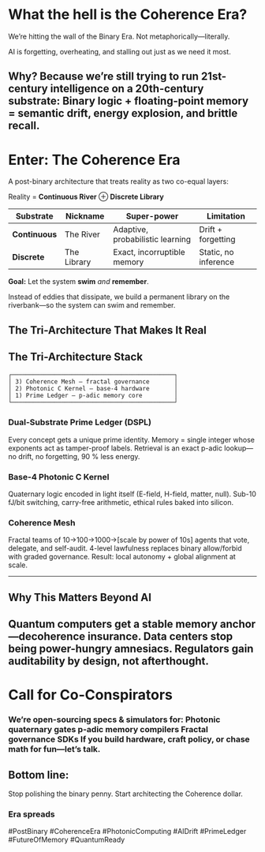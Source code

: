 # What the hell is the Coherence Era?

We’re hitting the wall of the Binary Era.
Not metaphorically—literally.

AI is forgetting, overheating, and stalling out just as we need it most.

## Why? Because we’re still trying to run 21st-century intelligence on a 20th-century substrate: Binary logic + floating-point memory = semantic drift, energy explosion, and brittle recall.


# Enter: The Coherence Era
A post-binary architecture that treats reality as two co-equal layers:

Reality = **Continuous River** ⊕ **Discrete Library**

| Substrate | Nickname | Super-power | Limitation |
|-----------|----------|-------------|------------|
| **Continuous** | The River | Adaptive, probabilistic learning | Drift + forgetting |
| **Discrete** | The Library | Exact, incorruptible memory | Static, no inference |

**Goal:** Let the system **swim** *and* **remember**.


Instead of eddies that dissipate, we build a permanent library on the riverbank—so the system can swim and remember.

## The Tri-Architecture That Makes It Real

## The Tri-Architecture Stack

```text
┌──────────────────────────────────────────────┐
│ 3) Coherence Mesh – fractal governance       │
│ 2) Photonic C Kernel – base-4 hardware       │
│ 1) Prime Ledger – p-adic memory core         │
└──────────────────────────────────────────────┘

```


### Dual-Substrate Prime Ledger (DSPL)
Every concept gets a unique prime identity. Memory = single integer whose exponents act as tamper-proof labels. Retrieval is an exact p-adic lookup—no drift, no forgetting, 90 % less energy.

### Base-4 Photonic C Kernel
Quaternary logic encoded in light itself (E-field, H-field, matter, null). Sub-10 fJ/bit switching, carry-free arithmetic, ethical rules baked into silicon.

### Coherence Mesh
Fractal teams of 10→100→1000→[scale by power of 10s]  agents that vote, delegate, and self-audit. 4-level lawfulness replaces binary allow/forbid with graded governance. Result: local autonomy + global alignment at scale.

----

## Why This Matters Beyond AI
## Quantum computers get a stable memory anchor—decoherence insurance. Data centers stop being power-hungry amnesiacs. Regulators gain auditability by design, not afterthought.


# Call for Co-Conspirators

### We’re open-sourcing specs & simulators for: Photonic quaternary gates p-adic memory compilers Fractal governance SDKs If you build hardware, craft policy, or chase math for fun—let’s talk.



## Bottom line:
Stop polishing the binary penny.
Start architecting the Coherence dollar.

### Era spreads

#PostBinary #CoherenceEra #PhotonicComputing #AIDrift #PrimeLedger #FutureOfMemory #QuantumReady

